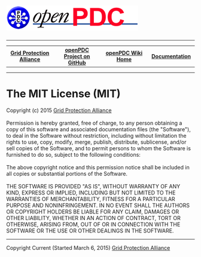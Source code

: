 <html lang="en" xmlns="http://www.w3.org/1999/xhtml">
<head>
<meta charset="utf-8" />
</head>
<body>
<!--HtmlToGmd.Body-->
<h1><a href="https://github.com/GridProtectionAlliance/openPDC/tree/master/Source/Documentation/wiki/openPDC_Home.md"><img src="https://github.com/GridProtectionAlliance/openPDC/blob/master/Source/Documentation/wiki/openPDC_Logo.png" alt="The Open Source Phasor Data Concentrator" /></a></h1>
<hr />
<div id="NavigationMenu">
<table style="width: 100%; border-collapse: collapse; border: 0px solid gray;">
<tr>
<td style="width: 25%; text-align:center;"><b><a href="http://www.gridprotectionalliance.org">Grid Protection Alliance</a></b></td>
<td style="width: 25%; text-align:center;"><b><a href="https://github.com/GridProtectionAlliance/openPDC">openPDC Project on GitHub</a></b></td>
<td style="width: 25%; text-align:center;"><b><a href="https://github.com/GridProtectionAlliance/openPDC/tree/master/Source/Documentation/wiki/openPDC_Home.md">openPDC Wiki Home</a></b></td>
<td style="width: 25%; text-align:center;"><b><a href="https://github.com/GridProtectionAlliance/openPDC/tree/master/Source/Documentation/wiki/openPDC_Documentation_Home.md">Documentation</a></b></td>
</tr>
</table>
</div>
<hr />
<!--/HtmlToGmd.Body-->
<div id="LicenseContent">
<h1 class="page_title">The MIT License (MIT)</h1>
<p id="license_text">Copyright &#40;c&#41; 2015 <a href="http://www.gridprotectionoalliance.org">Grid Protection Alliance</a><br />
<br />
Permission is hereby granted, free of charge, to any person obtaining a copy of this software and associated documentation files &#40;the &#34;Software&#34;&#41;, to deal in the Software without restriction, including without limitation the rights to use, copy, modify, merge, publish, distribute, sublicense, and&#47;or sell copies of the Software, and to permit persons to whom the Software is furnished to do so, subject to the following conditions&#58;<br />
<br />
The above copyright notice and this permission notice shall be included in all copies or substantial portions of the Software.<br />
<br />
THE SOFTWARE IS PROVIDED &#34;AS IS&#34;, WITHOUT WARRANTY OF ANY KIND, EXPRESS OR IMPLIED, INCLUDING BUT NOT LIMITED TO THE WARRANTIES OF MERCHANTABILITY, FITNESS FOR A PARTICULAR PURPOSE AND NONINFRINGEMENT. IN NO EVENT SHALL THE AUTHORS OR COPYRIGHT HOLDERS BE LIABLE FOR ANY CLAIM, DAMAGES OR OTHER LIABILITY, WHETHER IN AN ACTION OF CONTRACT, TORT OR OTHERWISE, ARISING FROM, OUT OF OR IN CONNECTION WITH THE SOFTWARE OR THE USE OR OTHER DEALINGS IN THE SOFTWARE.</p>
</div>
<div id="footer">
<hr />
Copyright Current (Started March 6, 2015) <a href="http://www.gridprotectionoalliance.org">Grid Protection Alliance</a>
</div>
</body>
</html>
